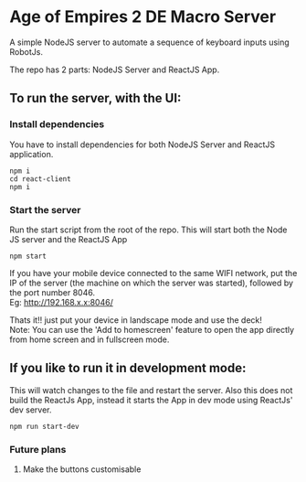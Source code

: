 # Age of Empires 2 DE Macro Server
A simple NodeJS server to automate a sequence of keyboard inputs using RobotJs.

The repo has 2 parts: NodeJS Server and ReactJS App.

## To run the server, with the UI:

### Install dependencies
You have to install dependencies for both NodeJS Server and ReactJS application.

```
npm i
cd react-client
npm i
```

### Start the server
Run the start script from the root of the repo.
This will start both the Node JS server and the ReactJS App

```
npm start
```

If you have your mobile device connected to the same WIFI network, put the IP of the server (the machine on which the server was started), followed by the port number 8046.  
Eg: http://192.168.x.x:8046/

Thats it!! just put your device in landscape mode and use the deck!  
Note: You can use the 'Add to homescreen' feature to open the app directly from home screen and in fullscreen mode.

## If you like to run it in development mode:
This will watch changes to the file and restart the server. Also this does not build the ReactJs App, instead it starts the App in dev mode using ReactJs' dev server.

```
npm run start-dev
```

### Future plans
1. Make the buttons customisable